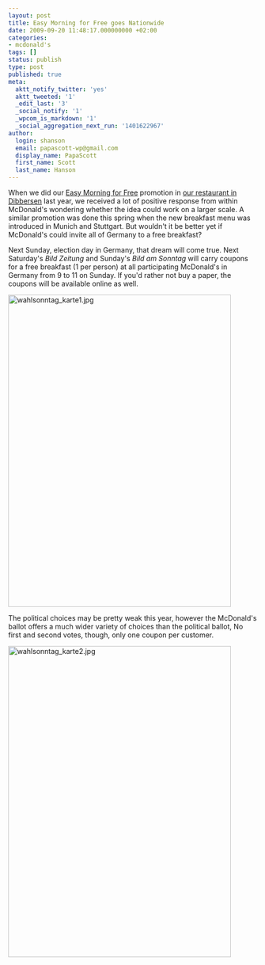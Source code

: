 ```yaml
---
layout: post
title: Easy Morning for Free goes Nationwide
date: 2009-09-20 11:48:17.000000000 +02:00
categories:
- mcdonald's
tags: []
status: publish
type: post
published: true
meta:
  aktt_notify_twitter: 'yes'
  aktt_tweeted: '1'
  _edit_last: '3'
  _social_notify: '1'
  _wpcom_is_markdown: '1'
  _social_aggregation_next_run: '1401622967'
author:
  login: shanson
  email: papascott-wp@gmail.com
  display_name: PapaScott
  first_name: Scott
  last_name: Hanson
---
```

<p>When we did our <a href="https://www.papascott.de/archives/2008/10/11/easy-morning-for-free/">Easy Morning for Free</a> promotion in <a href="http://www.mcdonalds-nordheide.de/">our restaurant in Dibbersen</a> last year, we received a lot of positive response from within McDonald's wondering whether the idea could work on a larger scale. A similar promotion was done this spring when the new breakfast menu was introduced in Munich and Stuttgart. But wouldn't it be better yet if McDonald's could invite all of Germany to a free breakfast?</p>
<p>Next Sunday, election day in Germany, that dream will come true. Next Saturday's <em>Bild Zeitung</em> and Sunday's <em>Bild am Sonntag</em> will carry coupons for a free breakfast (1 per person) at all participating McDonald's in Germany from 9 to 11 on Sunday. If you'd rather not buy a paper, the coupons will be available online as well.</p>
<p><a href="http://www.mcdonalds.de/produkte/easy_morning.html"><img src="https://www.papascott.de/wordpress/wp-content/uploads/2009/09/wahlsonntag_karte1.jpg" alt="wahlsonntag_karte1.jpg" border="0" width="450" height="631" /></a></p>
<p>The political choices may be pretty weak this year, however the McDonald's ballot offers a much wider variety of choices than the political ballot, No first and second votes, though, only one coupon per customer.</p>
<p><img src="https://www.papascott.de/wordpress/wp-content/uploads/2009/09/wahlsonntag_karte2.jpg" alt="wahlsonntag_karte2.jpg" border="0" width="450" height="629" /></p>
